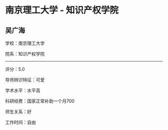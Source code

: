 # 南京理工大学 - 知识产权学院

## 吴广海

学校：南京理工大学

院系：知识产权学院

* * *

评分：5.0

导师辨识特征：可爱

学术水平：水平高

科研经费：国家正常补助一个月700

师生关系：好

工作时间：自由